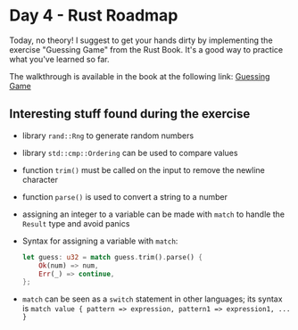 # Day 4 - Rust Roadmap

Today, no theory! I suggest to get your hands dirty by implementing the exercise "Guessing Game" from the Rust Book. It's a good way to practice what you've learned so far.

The walkthrough is available in the book at the following link: [Guessing Game](https://doc.rust-lang.org/book/ch02-00-guessing-game-tutorial.html)

## Interesting stuff found during the exercise

- library `rand::Rng` to generate random numbers
- library `std::cmp::Ordering` can be used to compare values
- function `trim()` must be called on the input to remove the newline character
- function `parse()` is used to convert a string to a number
- assigning an integer to a variable can be made with `match` to handle the `Result` type and avoid panics
- Syntax for assigning a variable with `match`:

    ```rust
    let guess: u32 = match guess.trim().parse() {
        Ok(num) => num,
        Err(_) => continue,
    };
    ```

- `match` can be seen as a `switch` statement in other languages; its syntax is `match value { pattern => expression, pattern1 => expression1, ... }`

